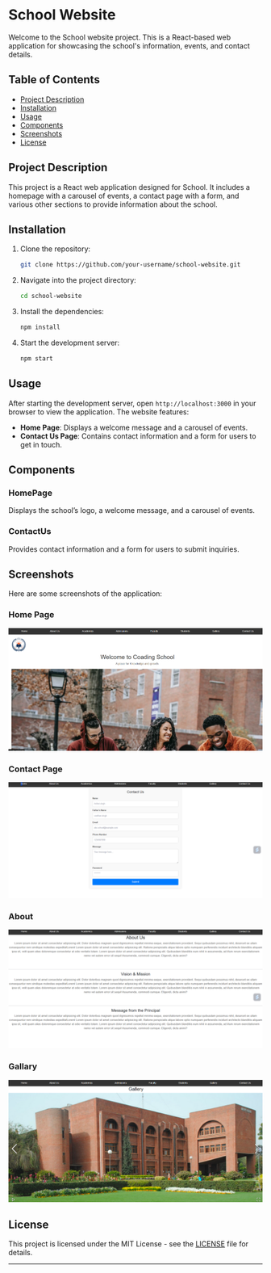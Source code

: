 # School Website

Welcome to the School website project. This is a React-based web application for showcasing the school's information, events, and contact details.

## Table of Contents

- [Project Description](#project-description)
- [Installation](#installation)
- [Usage](#usage)
- [Components](#components)
- [Screenshots](#screenshots)
- [License](#license)

## Project Description

This project is a React web application designed for School. It includes a homepage with a carousel of events, a contact page with a form, and various other sections to provide information about the school.

## Installation

1. Clone the repository:
    ```bash
    git clone https://github.com/your-username/school-website.git
    ```

2. Navigate into the project directory:
    ```bash
    cd school-website
    ```

3. Install the dependencies:
    ```bash
    npm install
    ```

4. Start the development server:
    ```bash
    npm start
    ```

## Usage

After starting the development server, open `http://localhost:3000` in your browser to view the application. The website features:

- **Home Page**: Displays a welcome message and a carousel of events.
- **Contact Us Page**: Contains contact information and a form for users to get in touch.

## Components

### HomePage

Displays the school’s logo, a welcome message, and a carousel of events.

### ContactUs

Provides contact information and a form for users to submit inquiries.

## Screenshots

Here are some screenshots of the application:

### Home Page
![Home Page](images/a.png)

### Contact Page
![Contact Page](images/d.png)

### About
![About Page](images/b.png)

### Gallary
![Gallary Page](images/c.png)

## License

This project is licensed under the MIT License - see the [LICENSE](LICENSE) file for details.

---
